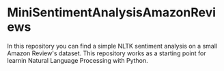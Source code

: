 # MiniSentimentAnalysisAmazonReviews
In this repository you can find a simple NLTK sentiment analysis on a small Amazon Review's dataset. This repository works as a starting point for learnin Natural Language Processing with Python.
